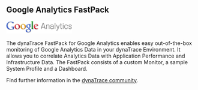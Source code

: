 ## Google Analytics FastPack

![images_community/download/attachments/35323942/icon.png](images_community/download/attachments/35323942/icon.png)

The dynaTrace FastPack for Google Analytics enables easy out-of-the-box monitoring of Google Analytics Data in your dynaTrace Environment. It allows you to correlate Analytics Data with Application
Performance and Infrastructure Data. The FastPack consists of a custom Monitor, a sample System Profile and a Dashboard.

Find further information in the [dynaTrace community](https://community.compuwareapm.com/community/display/DL/Google+Analytics+FastPack).

